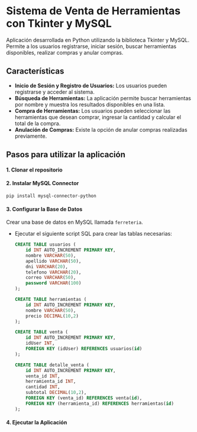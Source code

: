 # Sistema de Venta de Herramientas con Tkinter y MySQL

Aplicación desarrollada en Python utilizando la biblioteca Tkinter y MySQL. Permite a los usuarios registrarse, iniciar sesión, buscar herramientas disponibles, realizar compras y anular compras.

## Características
- **Inicio de Sesión y Registro de Usuarios:** Los usuarios pueden registrarse y acceder al sistema.
- **Búsqueda de Herramientas:** La aplicación permite buscar herramientas por nombre y muestra los resultados disponibles en una lista.
- **Compra de Herramientas:** Los usuarios pueden seleccionar las herramientas que desean comprar, ingresar la cantidad y calcular el total de la compra.
- **Anulación de Compras:** Existe la opción de anular compras realizadas previamente.

## Pasos para utilizar la aplicación
#### 1. Clonar el repositorio

#### 2. Instalar MySQL Connector
    pip install mysql-connector-python

#### 3. Configurar la Base de Datos
Crear una base de datos en MySQL llamada `ferreteria`.
- Ejecutar el siguiente script SQL para crear las tablas necesarias:
  
  ```sql
  CREATE TABLE usuarios (
      id INT AUTO_INCREMENT PRIMARY KEY,
      nombre VARCHAR(50),
      apellido VARCHAR(50),
      dni VARCHAR(20),
      telefono VARCHAR(20),
      correo VARCHAR(50),
      password VARCHAR(100)
  );

  CREATE TABLE herramientas (
      id INT AUTO_INCREMENT PRIMARY KEY,
      nombre VARCHAR(50),
      precio DECIMAL(10,2)
  );

  CREATE TABLE venta (
      id INT AUTO_INCREMENT PRIMARY KEY,
      idUser INT,
      FOREIGN KEY (idUser) REFERENCES usuarios(id)
  );

  CREATE TABLE detalle_venta (
      id INT AUTO_INCREMENT PRIMARY KEY,
      venta_id INT,
      herramienta_id INT,
      cantidad INT,
      subtotal DECIMAL(10,2),
      FOREIGN KEY (venta_id) REFERENCES venta(id),
      FOREIGN KEY (herramienta_id) REFERENCES herramientas(id)
  );
  ```

#### 4. Ejecutar la Aplicación
